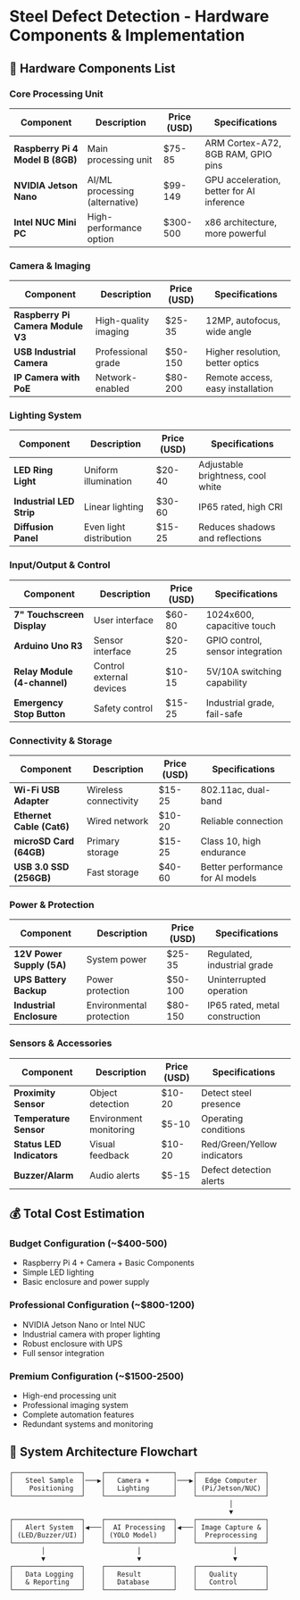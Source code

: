 # Steel Defect Detection - Hardware Components & Implementation

## 🔧 Hardware Components List

### Core Processing Unit
| Component | Description | Price (USD) | Specifications |
|-----------|-------------|-------------|----------------|
| **Raspberry Pi 4 Model B (8GB)** | Main processing unit | $75-85 | ARM Cortex-A72, 8GB RAM, GPIO pins |
| **NVIDIA Jetson Nano** | AI/ML processing (alternative) | $99-149 | GPU acceleration, better for AI inference |
| **Intel NUC Mini PC** | High-performance option | $300-500 | x86 architecture, more powerful |

### Camera & Imaging
| Component | Description | Price (USD) | Specifications |
|-----------|-------------|-------------|----------------|
| **Raspberry Pi Camera Module V3** | High-quality imaging | $25-35 | 12MP, autofocus, wide angle |
| **USB Industrial Camera** | Professional grade | $50-150 | Higher resolution, better optics |
| **IP Camera with PoE** | Network-enabled | $80-200 | Remote access, easy installation |

### Lighting System
| Component | Description | Price (USD) | Specifications |
|-----------|-------------|-------------|----------------|
| **LED Ring Light** | Uniform illumination | $20-40 | Adjustable brightness, cool white |
| **Industrial LED Strip** | Linear lighting | $30-60 | IP65 rated, high CRI |
| **Diffusion Panel** | Even light distribution | $15-25 | Reduces shadows and reflections |

### Input/Output & Control
| Component | Description | Price (USD) | Specifications |
|-----------|-------------|-------------|----------------|
| **7" Touchscreen Display** | User interface | $60-80 | 1024x600, capacitive touch |
| **Arduino Uno R3** | Sensor interface | $20-25 | GPIO control, sensor integration |
| **Relay Module (4-channel)** | Control external devices | $10-15 | 5V/10A switching capability |
| **Emergency Stop Button** | Safety control | $15-25 | Industrial grade, fail-safe |

### Connectivity & Storage
| Component | Description | Price (USD) | Specifications |
|-----------|-------------|-------------|----------------|
| **Wi-Fi USB Adapter** | Wireless connectivity | $15-25 | 802.11ac, dual-band |
| **Ethernet Cable (Cat6)** | Wired network | $10-20 | Reliable connection |
| **microSD Card (64GB)** | Primary storage | $15-25 | Class 10, high endurance |
| **USB 3.0 SSD (256GB)** | Fast storage | $40-60 | Better performance for AI models |

### Power & Protection
| Component | Description | Price (USD) | Specifications |
|-----------|-------------|-------------|----------------|
| **12V Power Supply (5A)** | System power | $25-35 | Regulated, industrial grade |
| **UPS Battery Backup** | Power protection | $50-100 | Uninterrupted operation |
| **Industrial Enclosure** | Environmental protection | $80-150 | IP65 rated, metal construction |

### Sensors & Accessories
| Component | Description | Price (USD) | Specifications |
|-----------|-------------|-------------|----------------|
| **Proximity Sensor** | Object detection | $10-20 | Detect steel presence |
| **Temperature Sensor** | Environment monitoring | $5-10 | Operating conditions |
| **Status LED Indicators** | Visual feedback | $10-20 | Red/Green/Yellow indicators |
| **Buzzer/Alarm** | Audio alerts | $5-15 | Defect detection alerts |

## 💰 Total Cost Estimation

### Budget Configuration (~$400-500)
- Raspberry Pi 4 + Camera + Basic Components
- Simple LED lighting
- Basic enclosure and power supply

### Professional Configuration (~$800-1200)
- NVIDIA Jetson Nano or Intel NUC
- Industrial camera with proper lighting
- Robust enclosure with UPS
- Full sensor integration

### Premium Configuration (~$1500-2500)
- High-end processing unit
- Professional imaging system
- Complete automation features
- Redundant systems and monitoring

## 🔄 System Architecture Flowchart

```
┌─────────────────┐    ┌─────────────────┐    ┌─────────────────┐
│   Steel Sample  │───▶│   Camera +      │───▶│  Edge Computer  │
│    Positioning  │    │   Lighting      │    │ (Pi/Jetson/NUC) │
└─────────────────┘    └─────────────────┘    └─────────────────┘
                                                       │
                                                       ▼
┌─────────────────┐    ┌─────────────────┐    ┌─────────────────┐
│   Alert System  │◀───│  AI Processing  │◀───│ Image Capture & │
│ (LED/Buzzer/UI) │    │ (YOLO Model)    │    │  Preprocessing  │
└─────────────────┘    └─────────────────┘    └─────────────────┘
        │                       │                       │
        ▼                       ▼                       ▼
┌─────────────────┐    ┌─────────────────┐    ┌─────────────────┐
│   Data Logging  │    │   Result        │    │   Quality       │
│   & Reporting   │    │   Database      │    │   Control       │
└─────────────────┘    └─────────────────┘    └─────────────────┘
```
